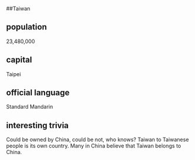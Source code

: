 ##Taiwan
## population
23,480,000

## capital
Taipei
 
## official language
Standard Mandarin

## interesting trivia
Could be owned by China, could be not, who knows? Taiwan to Taiwanese people is its own country. Many in China 
believe that Taiwan belongs to China.


